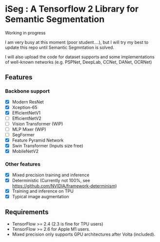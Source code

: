 # iSeg : A Tensorflow 2 Library for Semantic Segmentation

Working in progress

I am very busy at this moment (poor student....), but I will try my best to update this repo until Semantic Segmntation is solved.

I will also upload the code for dataset supports and some implementations of well-known networks (e.g. PSPNet, DeepLab, CCNet, DANet, OCRNet)

## Features
### Backbone support

- [x] Modern ResNet
- [x] Xception-65
- [x] EfficientNetV1
- [ ] EfficientNetV2
- [ ] Vision Transformer (WIP)
- [ ] MLP Mixer (WIP)
- [ ] SegFormer
- [x] Feature Pyramid Network
- [x] Swin Transformer (Inputs size free)
- [x] MobileNetV2

### Other features
- [x] Mixed precision training and inference
- [x] Deterministic (Currently not 100%, see https://github.com/NVIDIA/framework-determinism)
- [x] Training and inference on TPU
- [x] Typical image augmentation

## Requirements

* TensorFlow >= 2.4 (2.3 is fine for TPU users)
* TensorFlow >= 2.6 for Apple M1 users.
* Mixed precision only supports GPU architectures after Volta (included).
